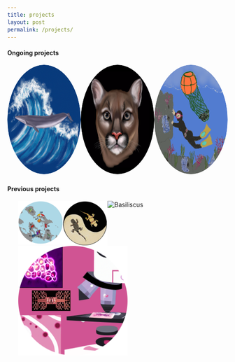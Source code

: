 ```yaml
---
title: projects 
layout: post
permalink: /projects/
---
```


#### **Ongoing projects**
<style>
  .image-hover-container {
    position: relative;
    display: inline-block;
    border-radius: 50%;
    overflow: hidden;
  }

  .image-hover-container img {
    transition: all 0.3s ease-in-out;
    width: 250px;
    height: 250px;
    border-radius: 50%;
  }

  .image-hover-container:hover img {
    filter: blur(2px);
  }

  .hover-text {
    position: absolute;
    top: 50%;
    left: 50%;
    transform: translate(-50%, -50%);
    color: white;
    font-size: 20px;
    font-weight: bold;
    opacity: 0;
    transition: opacity 0.3s ease-in-out;
  }

  .image-hover-container:hover .hover-text {
    opacity: 1;
  }
</style>

<div style="display: flex; justify-content: space-between;">
  <a href="https://aguilar-gomez.github.io/whales/">
    <div class="image-hover-container">
      <img src="/figures/RicesWhaleCircle.png" alt="Rice's whale drawing">
      <div class="hover-text">Learn More About Rice's Whales</div>
    </div>
  </a>
  <a href="https://aguilar-gomez.github.io/pumas/">
    <div class="image-hover-container">
      <img src="/figures/blackPumaCircle.png" alt="Dalle generated puma">
      <div class="hover-text">Explore Succesful Genetic Rescue in Pumas</div>
    </div>
  </a>
  <a href="https://aguilar-gomez.github.io/haenyeo/">
    <div class="image-hover-container">
      <img src="/figures/haenyeoCircle.png" alt="Haenyeo">
      <div class="hover-text">Learn About the Haenyeo and their genetics </div>
    </div>
  </a>
</div>


#### **Previous projects**

<div style="display: flex; justify-content: space-between;">
  <a href="https://aguilar-gomez.github.io/pumilio/">
    <img src="/figures/pumilioCircle.png" alt="Solarte Oophaga pumilio" style="float:left;padding-left:25px;padding-right:25px;width:250px">
  </a>
  <a href="https://aguilar-gomez.github.io/phrynocephalus/">
 <img src="/figures/lizarddrawingCircle.png" alt="ying yang lizard" style="float:left;padding-left:25px;padding-right:25px;width:250px">
  </a>
  <a href="https://aguilar-gomez.github.io/basiliscus/">
   <img src="/figures/Basiliscus5_machoDCircle.png" alt="Basiliscus" style="float:left;padding-left:25px;padding-right:25px;width:250px">
  </a>
</div>


<div style="display: flex; justify-content: space-between;">
<a href="https://aguilar-gomez.github.io/microfluidics/">
   <img src="/figures/microfluidicsCircle.png" alt="Microfluidics" style="float:left;padding-left:25px;padding-right:25px;width:250px"> 
</a>
</div>




[jekyll-organization]: https://github.com/jekyll

